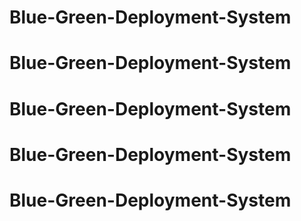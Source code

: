 # Blue-Green-Deployment-System
# Blue-Green-Deployment-System
# Blue-Green-Deployment-System
# Blue-Green-Deployment-System
# Blue-Green-Deployment-System
